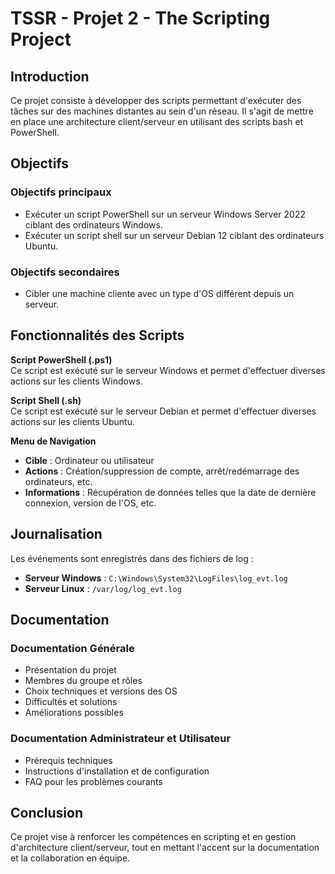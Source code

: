 # TSSR - Projet 2 - The Scripting Project

## Introduction

Ce projet consiste à développer des scripts permettant d'exécuter des tâches sur des machines distantes au sein d'un réseau. Il s'agit de mettre en place une architecture client/serveur en utilisant des scripts bash et PowerShell.

## Objectifs

### Objectifs principaux
- Exécuter un script PowerShell sur un serveur Windows Server 2022 ciblant des ordinateurs Windows.
- Exécuter un script shell sur un serveur Debian 12 ciblant des ordinateurs Ubuntu.

### Objectifs secondaires
- Cibler une machine cliente avec un type d'OS différent depuis un serveur.

## Fonctionnalités des Scripts

**Script PowerShell (.ps1)**  
Ce script est exécuté sur le serveur Windows et permet d'effectuer diverses actions sur les clients Windows.

**Script Shell (.sh)**  
Ce script est exécuté sur le serveur Debian et permet d'effectuer diverses actions sur les clients Ubuntu.

**Menu de Navigation**
- **Cible** : Ordinateur ou utilisateur
- **Actions** : Création/suppression de compte, arrêt/redémarrage des ordinateurs, etc.
- **Informations** : Récupération de données telles que la date de dernière connexion, version de l'OS, etc.

## Journalisation

Les événements sont enregistrés dans des fichiers de log :

- **Serveur Windows** : `C:\Windows\System32\LogFiles\log_evt.log`
- **Serveur Linux** : `/var/log/log_evt.log`

## Documentation

### Documentation Générale
- Présentation du projet
- Membres du groupe et rôles
- Choix techniques et versions des OS
- Difficultés et solutions
- Améliorations possibles

### Documentation Administrateur et Utilisateur
- Prérequis techniques
- Instructions d'installation et de configuration
- FAQ pour les problèmes courants

## Conclusion

Ce projet vise à renforcer les compétences en scripting et en gestion d'architecture client/serveur, tout en mettant l'accent sur la documentation et la collaboration en équipe.
